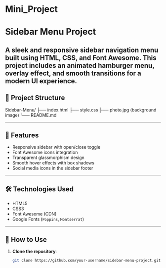 # Mini_Project
# Sidebar Menu Project

A sleek and responsive sidebar navigation menu built using **HTML**, **CSS**, and **Font Awesome**. This project includes an animated hamburger menu, overlay effect, and smooth transitions for a modern UI experience.
---

## 📁 Project Structure

Sidebar-Menu/
├── index.html
├── style.css
├── photo.jpg (background image)
└── README.md


---

## 🚀 Features

- Responsive sidebar with open/close toggle
- Font Awesome icons integration
- Transparent glassmorphism design
- Smooth hover effects with box shadows
- Social media icons in the sidebar footer

---

## 🛠️ Technologies Used

- HTML5
- CSS3
- Font Awesome (CDN)
- Google Fonts (`Poppins`, `Montserrat`)

---

## 🧩 How to Use

1. **Clone the repository**:
   ```bash
   git clone https://github.com/your-username/sidebar-menu-project.git
